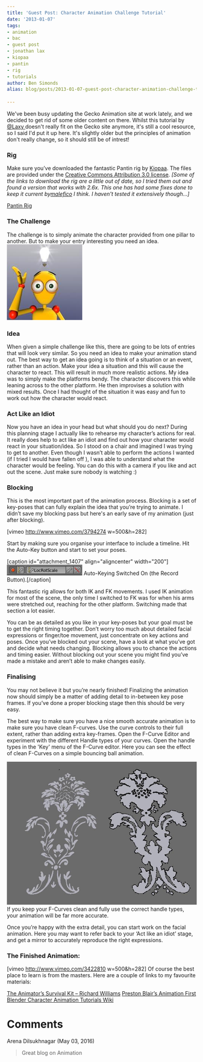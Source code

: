 ```yaml
---
title: 'Guest Post: Character Animation Challenge Tutorial'
date: '2013-01-07'
tags:
- animation
- bac
- guest post
- jonathan lax
- kiopaa
- pantin
- rig
- tutorials
author: Ben Simonds
alias: blog/posts/2013-01-07-guest-post-character-animation-challenge-tutorial

---
```


We've been busy updating the Gecko Animation site at work lately, and we decided to get rid of some older content on there. Whilst this tutorial by [@Laxy ](https://twitter.com/laxy)doesn't really fit on the Gecko site anymore, it's still a cool resource, so I said I'd put it up here. It's slightly older but the principles of animation don't really change, so it should still be of intrest!

### Rig

Make sure you’ve downloaded the fantastic Pantin rig by [Kiopaa](http://kiopaa3d.pagesperso-orange.fr/). The files are provided under the [Creative Commons Attribution 3.0 license](http://creativecommons.org/licenses/by/3.0/). _[Some of the links to download the rig are a little out of date, so I tried them out and found a version that works with 2.6x. This one has had some fixes done to keep it current by[malefico](http://blenderartists.org/forum/member.php?25-malefico) I think. I haven't tested it extensively though...]_

[Pantin Rig](https://dl.dropbox.com/u/180363/Hosting/PantinRig.blend)

### The Challenge

The challenge is to simply animate the character provided from one pillar to another. But to make your entry interesting you need an idea. [![Idea](/images/old/idea1.jpg)](/images/old/idea1.jpg)

### Idea

When given a simple challenge like this, there are going to be lots of entries that will look very similar. So you need an idea to make your animation stand out. The best way to get an idea going is to think of a situation or an event, rather than an action. Make your idea a situation and this will cause the character to react. This will result in much more realistic actions. My idea was to simply make the platforms bendy. The character discovers this while leaning across to the other platform. He then improvises a solution with mixed results. Once I had thought of the situation it was easy and fun to work out how the character would react.

### Act Like an Idiot

Now you have an idea in your head but what should you do next? During this planning stage I actually like to rehearse my character’s actions for real. It really does help to act like an idiot and find out how your character would react in your situation/idea. So I stood on a chair and imagined I was trying to get to another. Even though I wasn’t able to perform the actions I wanted (if I tried I would have fallen off ), I was able to understand what the character would be feeling. You can do this with a camera if you like and act out the scene. Just make sure nobody is watching :)

### Blocking

This is the most important part of the animation process. Blocking is a set of key-poses that can fully explain the idea that you’re trying to animate. I didn’t save my blocking pass but here's an early save of my animation (just after blocking).

[vimeo http://www.vimeo.com/3794274 w=500&h=282] 

Start by making sure you organise your interface to include a timeline. Hit the Auto-Key button and start to set your poses.

[caption id="attachment_1407" align="aligncenter" width="200"][![Auto-Keying Switched On](/images/old/screen-shot-2013-01-07-at-14-28-13.png)](/images/old/screen-shot-2013-01-07-at-14-28-13.png) Auto-Keying Switched On (the Record Button).[/caption] 

This fantastic rig allows for both IK and FK movements. I used IK animation for most of the scene, the only time I switched to FK was for when his arms were stretched out, reaching for the other platform. Switching made that section a lot easier.

You can be as detailed as you like in your key-poses but your goal must be to get the right timing together. Don’t worry too much about detailed facial expressions or finger/toe movement, just concentrate on key actions and poses. Once you’ve blocked out your scene, have a look at what you’ve got and decide what needs changing. Blocking allows you to chance the actions and timing easier. Without blocking out your scene you might find you’ve made a mistake and aren’t able to make changes easily.

### **Finalising**

You may not believe it but you’re nearly finished! Finalizing the animation now should simply be a matter of adding detail to in-between key pose frames. If you’ve done a proper blocking stage then this should be very easy.

The best way to make sure you have a nice smooth accurate animation is to make sure you have clean F-curves. Use the curve controls to their full extent, rather than adding extra key-frames. Open the F-Curve Editor and experiment with the different Handle types of your curves. Open the handle types in the 'Key' menu of the F-Curve editor. Here you can see the effect of clean F-Curves on a simple bouncing ball animation.

[![Curves](/images/old/curves.jpg?w=205)](/images/old/curves.jpg) If you keep your F-Curves clean and fully use the correct handle types, your animation will be far more accurate.

Once you’re happy with the extra detail, you can start work on the facial animation. Here you may want to refer back to your ‘Act like an idiot’ stage, and get a mirror to accurately reproduce the right expressions.

### The Finished Animation:

[vimeo http://www.vimeo.com/3422810 w=500&h=282] Of course the best place to learn is from the masters. Here are a couple of links to my favourite materials: 

[The Animator’s Survival Kit – Richard Williams](http://www.amazon.com/Animators-Survival-Kit-Richard-Williams/dp/0571202284/ref=pd_bbs_sr_1?ie=UTF8&s=books&qid=1237045611&sr=8-1) [Preston Blair’s Animation First](http://klangley.blogspot.co.uk/2006/05/preston-blairs-animation-1st-edition_09.html) [Blender Character Animation Tutorials Wiki](http://wiki.blender.org/index.php/Doc:2.6/Tutorials/Resources/External_links#Animation)[ ](http://klangley.blogspot.co.uk/2006/05/preston-blairs-animation-1st-edition_09.html)





# Comments


Arena Dilsukhnagar (May 03, 2016)
> Great blog on Animation
